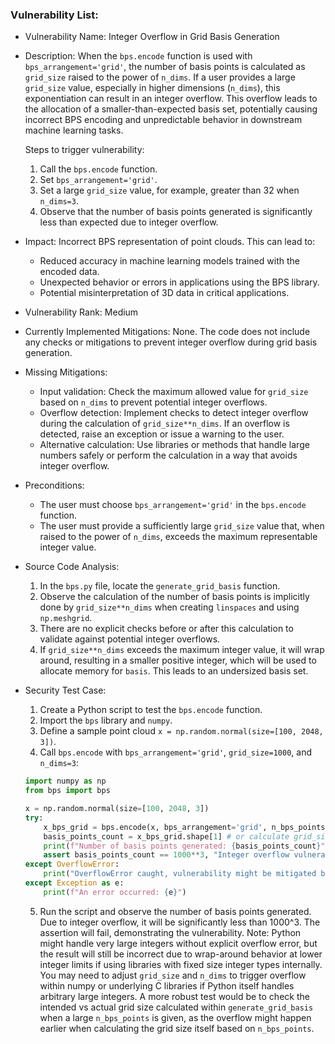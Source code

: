 ### Vulnerability List:

* Vulnerability Name: Integer Overflow in Grid Basis Generation

* Description:
    When the `bps.encode` function is used with `bps_arrangement='grid'`, the number of basis points is calculated as `grid_size` raised to the power of `n_dims`. If a user provides a large `grid_size` value, especially in higher dimensions (`n_dims`), this exponentiation can result in an integer overflow. This overflow leads to the allocation of a smaller-than-expected basis set, potentially causing incorrect BPS encoding and unpredictable behavior in downstream machine learning tasks.

    Steps to trigger vulnerability:
    1. Call the `bps.encode` function.
    2. Set `bps_arrangement='grid'`.
    3. Set a large `grid_size` value, for example, greater than 32 when `n_dims=3`.
    4. Observe that the number of basis points generated is significantly less than expected due to integer overflow.

* Impact:
    Incorrect BPS representation of point clouds. This can lead to:
    - Reduced accuracy in machine learning models trained with the encoded data.
    - Unexpected behavior or errors in applications using the BPS library.
    - Potential misinterpretation of 3D data in critical applications.

* Vulnerability Rank: Medium

* Currently Implemented Mitigations:
    None. The code does not include any checks or mitigations to prevent integer overflow during grid basis generation.

* Missing Mitigations:
    - Input validation: Check the maximum allowed value for `grid_size` based on `n_dims` to prevent potential integer overflows.
    - Overflow detection: Implement checks to detect integer overflow during the calculation of `grid_size**n_dims`. If an overflow is detected, raise an exception or issue a warning to the user.
    - Alternative calculation: Use libraries or methods that handle large numbers safely or perform the calculation in a way that avoids integer overflow.

* Preconditions:
    - The user must choose `bps_arrangement='grid'` in the `bps.encode` function.
    - The user must provide a sufficiently large `grid_size` value that, when raised to the power of `n_dims`, exceeds the maximum representable integer value.

* Source Code Analysis:
    1. In the `bps.py` file, locate the `generate_grid_basis` function.
    2. Observe the calculation of the number of basis points is implicitly done by `grid_size**n_dims` when creating `linspaces` and using `np.meshgrid`.
    3. There are no explicit checks before or after this calculation to validate against potential integer overflows.
    4. If `grid_size**n_dims` exceeds the maximum integer value, it will wrap around, resulting in a smaller positive integer, which will be used to allocate memory for `basis`. This leads to an undersized basis set.

* Security Test Case:
    1. Create a Python script to test the `bps.encode` function.
    2. Import the `bps` library and `numpy`.
    3. Define a sample point cloud `x = np.random.normal(size=[100, 2048, 3])`.
    4. Call `bps.encode` with `bps_arrangement='grid'`, `grid_size=1000`, and `n_dims=3`:
    ```python
    import numpy as np
    from bps import bps

    x = np.random.normal(size=[100, 2048, 3])
    try:
        x_bps_grid = bps.encode(x, bps_arrangement='grid', n_bps_points=1000**3, bps_cell_type='deltas')
        basis_points_count = x_bps_grid.shape[1] # or calculate grid_size based on n_bps_points inside encode and check
        print(f"Number of basis points generated: {basis_points_count}")
        assert basis_points_count == 1000**3, "Integer overflow vulnerability exists: basis points count is not as expected"
    except OverflowError:
        print("OverflowError caught, vulnerability might be mitigated by Python itself for very large numbers, but still check for unexpected behaviour with smaller overflows.")
    except Exception as e:
        print(f"An error occurred: {e}")

    ```
    5. Run the script and observe the number of basis points generated. Due to integer overflow, it will be significantly less than 1000^3. The assertion will fail, demonstrating the vulnerability. Note: Python might handle very large integers without explicit overflow error, but the result will still be incorrect due to wrap-around behavior at lower integer limits if using libraries with fixed size integer types internally. You may need to adjust `grid_size` and `n_dims` to trigger overflow within numpy or underlying C libraries if Python itself handles arbitrary large integers. A more robust test would be to check the intended vs actual grid size calculated within `generate_grid_basis` when a large `n_bps_points` is given, as the overflow might happen earlier when calculating the grid size itself based on `n_bps_points`.